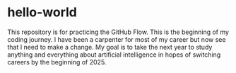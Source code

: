 # hello-world
This repository is for practicing the GitHub Flow.
This is the beginning of my coding journey.
I have been a carpenter for most of my career but now see that I need to make a change.
My goal is to take the next year to study anything and everything about artificial intelligence in hopes of switching careers by the beginning of 2025.
